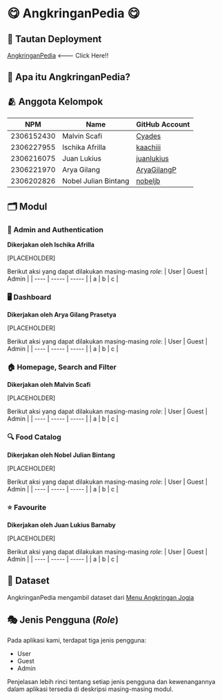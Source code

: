 # 😋 AngkringanPedia 😋

## 🔗 Tautan Deployment

[AngkringanPedia](http://malvin-scafi-angkringanpedia.pbp.cs.ui.ac.id/) <--- Click Here!!

## 🤔 Apa itu AngkringanPedia?


## 🫂 Anggota Kelompok 
| NPM | Name | GitHub Account | 
| -- | -- | -- |
| 2306152430 | Malvin Scafi | [Cyades](https://github.com/Cyades) |
| 2306227955 | Ischika Afrilla | [kaachiii](https://github.com/kaachiii) |
| 2306216075 | Juan Lukius | [juanlukius](https://github.com/juanlukius) |
| 2306221970 | Arya Gilang | [AryaGilangP](https://github.com/AryaGilangP) |
| 2306202826 | Nobel Julian Bintang | [nobeljb](https://github.com/nobeljb) |

## 🗂️ Modul

### 🔐 Admin and Authentication

**Dikerjakan oleh Ischika Afrilla**

[PLACEHOLDER]

Berikut aksi yang dapat dilakukan masing-masing _role_:
| User | Guest | Admin |
| ---- | ----- | ----- |
| a | b | c |


### 🖥️ Dashboard

**Dikerjakan oleh Arya Gilang Prasetya**

[PLACEHOLDER]

Berikut aksi yang dapat dilakukan masing-masing _role_:
| User | Guest | Admin |
| ---- | ----- | ----- |
| a | b | c |


### 🏠 Homepage, Search and Filter

**Dikerjakan oleh Malvin Scafi**

[PLACEHOLDER]

Berikut aksi yang dapat dilakukan masing-masing _role_:
| User | Guest | Admin |
| ---- | ----- | ----- |
| a | b | c |


### 🔍 Food Catalog

**Dikerjakan oleh Nobel Julian Bintang**

[PLACEHOLDER]

Berikut aksi yang dapat dilakukan masing-masing _role_:
| User | Guest | Admin |
| ---- | ----- | ----- |
| a | b | c |


### ⭐ Favourite

**Dikerjakan oleh Juan Lukius Barnaby**

[PLACEHOLDER]

Berikut aksi yang dapat dilakukan masing-masing _role_:
| User | Guest | Admin |
| ---- | ----- | ----- |
| a | b | c |


## 📝 Dataset

AngkringanPedia mengambil dataset dari [Menu Angkringan Jogja](https://cookpad.com/id/cari/menu%20angkringan%20jogja) 


## 🎭 Jenis Pengguna (_Role_)

Pada aplikasi kami, terdapat tiga jenis pengguna:

- User
- Guest
- Admin

Penjelasan lebih rinci tentang setiap jenis pengguna dan kewenangannya dalam aplikasi tersedia di deskripsi masing-masing modul.

